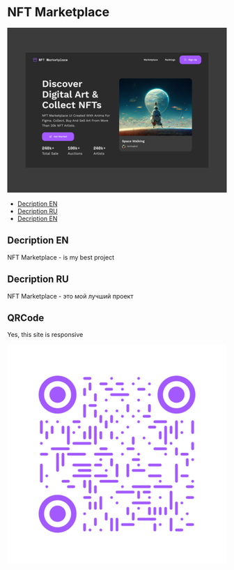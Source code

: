 <h1 id="project-name">NFT Marketplace</h1>
<img id="preview-image" src="/Preview.jpg" alt="Preview"/>

<ul>

  <li>
    <a href="#description-en">Decription EN</a>
  </li>
  <li>
    <a href="#description-ru">Decription RU</a>
  </li>
    <li>
      <a href="#description-en">Decription EN</a>
    </li>

</ul>

<h2>Decription EN</h2>
<p id="decription-en">
NFT Marketplace - is my best project
</p>

<h2>Decription RU</h2>
<p id="decription-ru">
NFT Marketplace - это мой лучший проект
</p>

<h2>QRCode</h2>
<p>Yes, this site is responsive</p>
<img id="qrcode-image" src="/QRcode.png" alt="QRcode"/>
